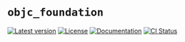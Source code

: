 # `objc_foundation`

[![Latest version](https://badgen.net/crates/v/objc_foundation)](https://crates.io/crates/objc_foundation)
[![License](https://badgen.net/badge/license/MIT/blue)](../LICENSE.txt)
[![Documentation](https://docs.rs/objc_foundation/badge.svg)](https://docs.rs/objc_foundation/)
[![CI Status](https://github.com/madsmtm/objc2/workflows/CI/badge.svg)](https://github.com/madsmtm/objc2/actions)
